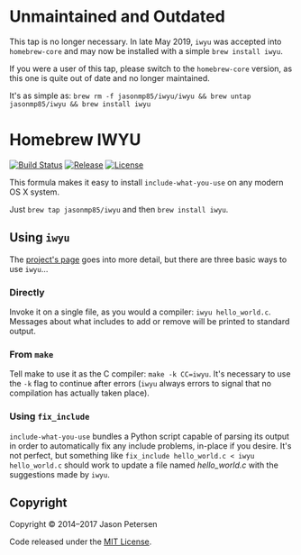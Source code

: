 **Unmaintained and Outdated**
=============================

This tap is no longer necessary. In late May 2019, `iwyu` was accepted into `homebrew-core` and may now be installed with a simple `brew install iwyu`.

If you were a user of this tap, please switch to the `homebrew-core` version, as this one is quite out of date and no longer maintained.

It's as simple as: `brew rm -f jasonmp85/iwyu/iwyu && brew untap jasonmp85/iwyu && brew install iwyu`

Homebrew IWYU
=============

[![Build Status](https://img.shields.io/travis/jasonmp85/homebrew-iwyu/master.svg)][status]
[![Release](https://img.shields.io/github/release/jasonmp85/homebrew-iwyu.svg)][release]
[![License](https://img.shields.io/:license-mit-blue.svg)][license]

This formula makes it easy to install `include-what-you-use` on any modern OS X system.

Just `brew tap jasonmp85/iwyu` and then `brew install iwyu`.

Using `iwyu`
------------

The [project's page][iwyu-page] goes into more detail, but there are three basic ways to use `iwyu`…

### Directly

Invoke it on a single file, as you would a compiler: `iwyu hello_world.c`. Messages about what includes to add or remove will be printed to standard output.

### From `make`

Tell make to use it as the C compiler: `make -k CC=iwyu`. It's necessary to use the `-k` flag to continue after errors (`iwyu` always errors to signal that no compilation has actually taken place).

### Using `fix_include`

`include-what-you-use` bundles a Python script capable of parsing its output in order to automatically fix any include problems, in-place if you desire. It's not perfect, but something like `fix_include hello_world.c < iwyu hello_world.c` should work to update a file named _hello_world.c_ with the suggestions made by `iwyu`.

Copyright
---------

Copyright © 2014–2017 Jason Petersen

Code released under the [MIT License](LICENSE).

[status]: https://travis-ci.org/jasonmp85/homebrew-iwyu
[release]: https://github.com/jasonmp85/homebrew-iwyu/releases/latest
[license]: LICENSE
[iwyu-page]: http://include-what-you-use.org
